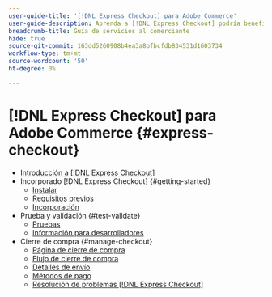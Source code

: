 ```yaml
---
user-guide-title: '[!DNL Express Checkout] para Adobe Commerce'
user-guide-description: Aprenda a [!DNL Express Checkout] podría beneficiar a su instancia de Adobe Commerce y cómo incorporar y configurar correctamente la extensión.
breadcrumb-title: Guía de servicios al comerciante
hide: true
source-git-commit: 163dd5260908b4ea3a8bfbcfdb834531d1603734
workflow-type: tm+mt
source-wordcount: '50'
ht-degree: 0%

---
```



# [!DNL Express Checkout] para Adobe Commerce {#express-checkout}

- [Introducción a [!DNL Express Checkout]](overview.md)
- Incorporado [!DNL Express Checkout] {#getting-started}
   - [Instalar](install.md)
   - [Requisitos previos](prerequisites.md)
   - [Incorporación](onboarding.md)
- Prueba y validación {#test-validate}
   - [Pruebas](testing.md)
   - [Información para desarrolladores](developer.md)
- Cierre de compra {#manage-checkout}
   - [Página de cierre de compra](checkout-page.md)
   - [Flujo de cierre de compra](checkout-flow.md)
   - [Detalles de envío](shipping-details.md)
   - [Métodos de pago](payment-methods.md)
   - [Resolución de problemas [!DNL Express Checkout]](troubleshooting.md)
